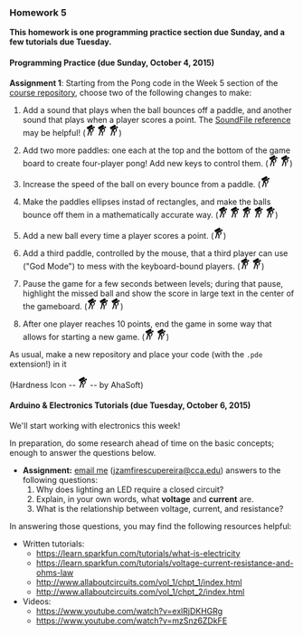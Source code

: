 ### Homework 5 

**This homework is one programming practice section due Sunday, and a few tutorials due Tuesday.**

#### Programming Practice (due Sunday, October 4, 2015)

**Assignment 1**: Starting from the Pong code in the Week 5 section of the [course repository](../), choose two of the following changes to make:

1. Add a sound that plays when the ball bounces off a paddle, and another sound that plays when a player scores a point. The [SoundFile reference](https://processing.org/reference/libraries/sound/SoundFile.html) may be helpful! (![hard](../img/hard.png) ![hard](../img/hard.png) ![hard](../img/hard.png))

2. Add two more paddles: one each at the top and the bottom of the game board to create four-player pong! Add new keys to control them. (![hard](../img/hard.png) ![hard](../img/hard.png))

3. Increase the speed of the ball on every bounce from a paddle. (![hard](../img/hard.png)

4. Make the paddles ellipses instad of rectangles, and make the balls bounce off them in a mathematically accurate way. (![hard](../img/hard.png) ![hard](../img/hard.png) ![hard](../img/hard.png) ![hard](../img/hard.png) ![hard](../img/hard.png))

5. Add a new ball every time a player scores a point. (![hard](../img/hard.png))

6. Add a third paddle, controlled by the mouse, that a third player can use ("God Mode") to mess with the keyboard-bound players. (![hard](../img/hard.png) ![hard](../img/hard.png))

7. Pause the game for a few seconds between levels; during that pause, highlight the missed ball and show the score in large text in the center of the gameboard. (![hard](../img/hard.png) ![hard](../img/hard.png) ![hard](../img/hard.png))

8. After one player reaches 10 points, end the game in some way that allows for starting a new game. (![hard](../img/hard.png) ![hard](../img/hard.png))

As usual, make a new repository and place your code (with the `.pde` extension!) in it

(Hardness Icon -- ![hard](../img/hard.png) -- by AhaSoft)

#### Arduino & Electronics Tutorials (due Tuesday, October 6, 2015)

We'll start working with electronics this week! 

In preparation, do some research ahead of time on the basic concepts; enough to answer the questions below.

- **Assignment:** [email me](mailto:jzamfirescupereira@cca.edu) ([jzamfirescupereira@cca.edu](mailto:jzamfirescupereira@cca.edu)) answers to the following questions:
  1. Why does lighting an LED require a closed circuit?
  2. Explain, in your own words, what **voltage** and **current** are.
  3. What is the relationship between voltage, current, and resistance?

In answering those questions, you may find the following resources helpful:

- Written tutorials:
  - https://learn.sparkfun.com/tutorials/what-is-electricity
  - https://learn.sparkfun.com/tutorials/voltage-current-resistance-and-ohms-law
  - http://www.allaboutcircuits.com/vol_1/chpt_1/index.html
  - http://www.allaboutcircuits.com/vol_1/chpt_2/index.html 
- Videos:
  - https://www.youtube.com/watch?v=exlRjDKHGRg
  - https://www.youtube.com/watch?v=mzSnz6ZDkFE
  
